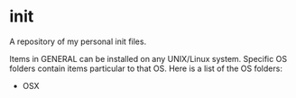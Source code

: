 # init

A repository of my personal init files.

Items in GENERAL can be installed on any UNIX/Linux system. Specific OS
folders contain items particular to that OS. Here is a list of the OS
folders:

 * OSX

